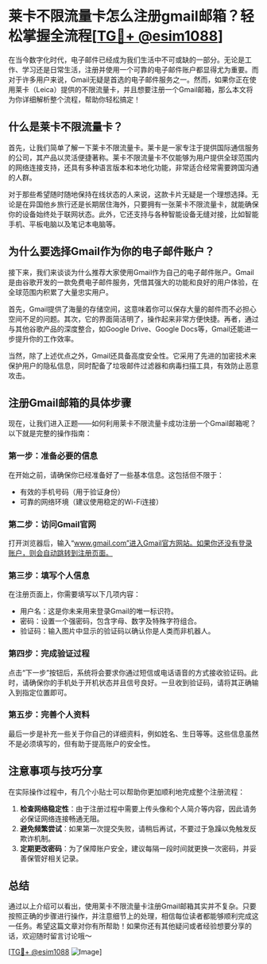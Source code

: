 # 莱卡不限流量卡怎么注册gmail邮箱？轻松掌握全流程[[TG💪+ @esim1088](https://t.me/s/esim1088)]

在当今数字化时代，电子邮件已经成为我们生活中不可或缺的一部分。无论是工作、学习还是日常生活，注册并使用一个可靠的电子邮件账户都显得尤为重要。而对于许多用户来说，Gmail无疑是首选的电子邮件服务之一。然而，如果你正在使用莱卡（Leica）提供的不限流量卡，并且想要注册一个Gmail邮箱，那么本文将为你详细解析整个流程，帮助你轻松搞定！

## 什么是莱卡不限流量卡？

首先，让我们简单了解一下莱卡不限流量卡。莱卡是一家专注于提供国际通信服务的公司，其产品以灵活便捷著称。莱卡不限流量卡不仅能够为用户提供全球范围内的网络连接支持，还具有多种语言版本和本地化功能，非常适合经常需要跨国沟通的人群。

对于那些希望随时随地保持在线状态的人来说，这款卡片无疑是一个理想选择。无论是在异国他乡旅行还是长期居住海外，只要拥有一张莱卡不限流量卡，就能确保你的设备始终处于联网状态。此外，它还支持与各种智能设备无缝对接，比如智能手机、平板电脑以及笔记本电脑等。

## 为什么要选择Gmail作为你的电子邮件账户？

接下来，我们来谈谈为什么推荐大家使用Gmail作为自己的电子邮件账户。Gmail是由谷歌开发的一款免费电子邮件服务，凭借其强大的功能和良好的用户体验，在全球范围内积累了大量忠实用户。

首先，Gmail提供了海量的存储空间，这意味着你可以保存大量的邮件而不必担心空间不足的问题。其次，它的界面简洁明了，操作起来非常方便快捷。再者，通过与其他谷歌产品的深度整合，如Google Drive、Google Docs等，Gmail还能进一步提升你的工作效率。

当然，除了上述优点之外，Gmail还具备高度安全性。它采用了先进的加密技术来保护用户的隐私信息，同时配备了垃圾邮件过滤器和病毒扫描工具，有效防止恶意攻击。

## 注册Gmail邮箱的具体步骤

现在，让我们进入正题——如何利用莱卡不限流量卡成功注册一个Gmail邮箱呢？以下就是完整的操作指南：

### 第一步：准备必要的信息

在开始之前，请确保你已经准备好了一些基本信息。这包括但不限于：
- 有效的手机号码（用于验证身份）
- 可靠的网络环境（建议使用稳定的Wi-Fi连接）

### 第二步：访问Gmail官网

打开浏览器后，输入“www.gmail.com”进入Gmail官方网站。如果你还没有登录账户，则会自动跳转到注册页面。

### 第三步：填写个人信息

在注册页面上，你需要填写以下几项内容：
- 用户名：这是你未来用来登录Gmail的唯一标识符。
- 密码：设置一个强密码，包含字母、数字及特殊字符组合。
- 验证码：输入图片中显示的验证码以确认你是人类而非机器人。

### 第四步：完成验证过程

点击“下一步”按钮后，系统将会要求你通过短信或电话语音的方式接收验证码。此时，请确保你的手机处于开机状态并且信号良好。一旦收到验证码，请将其正确输入到指定位置即可。

### 第五步：完善个人资料

最后一步是补充一些关于你自己的详细资料，例如姓名、生日等等。这些信息虽然不是必须填写的，但有助于提高账户的安全性。

## 注意事项与技巧分享

在实际操作过程中，有几个小贴士可以帮助你更加顺利地完成整个注册流程：

1. **检查网络稳定性**：由于注册过程中需要上传头像和个人简介等内容，因此请务必保证网络连接畅通无阻。
2. **避免频繁尝试**：如果第一次提交失败，请稍后再试，不要过于急躁以免触发反欺诈机制。
3. **定期更改密码**：为了保障账户安全，建议每隔一段时间就更换一次密码，并妥善保管好相关记录。

## 总结

通过以上介绍可以看出，使用莱卡不限流量卡注册Gmail邮箱其实并不复杂。只要按照正确的步骤进行操作，并注意细节上的处理，相信每位读者都能够顺利完成这一任务。希望这篇文章对你有所帮助！如果你还有其他疑问或者经验想要分享的话，欢迎随时留言讨论哦～

[[TG💪+ @esim1088](https://t.me/s/esim1088) ![Image](https://i.postimg.cc/4NQfJmqS/Snipaste-2025-05-13-00-14-12.png)]
